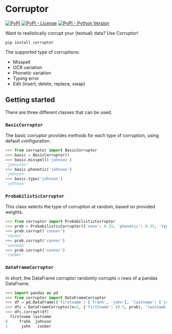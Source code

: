 # Corruptor
[![PyPI](https://img.shields.io/pypi/v/corruptor.svg)](https://pypi.org/project/corruptor)
[![PyPI - License](https://img.shields.io/pypi/l/corruptor.svg)](https://pypi.org/project/corruptor)
[![PyPI - Python Version](https://img.shields.io/pypi/pyversions/corruptor.svg)](https://pypi.org/project/corruptor)

Want to realistically corrupt your (textual) data? Use Corruptor!

```shell
pip install corruptor
```

The supported type of corruptions:

- Misspell
- OCR variation
- Phonetic variation
- Typing error
- Edit (insert, delete, replace, swap)

## Getting started
There are three different classes that can be used.

### `BasicCorruptor`
The basic corruptor provides methods for each type of corruption, using default configuration.

```python
>>> from corruptor import BasicCorruptor
>>> basic = BasicCorruptor()
>>> basic.misspell('johnson')
'johnston'
>>> basic.phonetic('johnson')
'johnzon'
>>> basic.typo('johnson')
'johhson'
```

### `ProbabilisticCorruptor`
This class selects the type of corruption at random, based on provided weights.

```python
>>> from corruptor import ProbabilisticCorruptor
>>> prob = ProbabilisticCorruptor({'none': 0.33, 'phonetic': 0.33, 'typo': 0.33})
>>> prob.corrupt('conner')
'conner'
>>> prob.corrupt('conner')
'conneah'
>>> prob.corrupt('conner')
'conber'
```

### `DataFrameCorruptor`
In short, the DataFrame corruptor randomly corrupts `n` rows of a pandas DataFrame.

```python
>>> import pandas as pd
>>> from corruptor import DataFrameCorruptor
>>> df = pd.DataFrame({'firstname': ['frank', 'john'], 'lastname': ['johnson', 'conner']})
>>> dfc = DataFrameCorruptor(n=2, {'firstname': (0.5, prob), 'lastname': (0.5, prob)})
>>> dfc.corrupt(df)
  firstname lastname
0     frahk  johnson
1      john   conber
```




